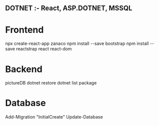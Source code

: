 ## DOTNET :- React, ASP.DOTNET, MSSQL

# Frontend

npx create-react-app zanaco
npm install --save bootstrap
npm install --save reactstrap react react-dom

# Backend
pictureDB
dotnet restore
dotnet list package


# Database

Add-Migration "InitialCreate"
Update-Database
